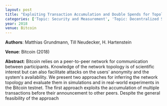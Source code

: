 ```yaml
---
layout: post
title: "Exploiting Transaction Accumulation and Double Spends for Topology Inference in Bitcoin"
categories: ['Topic: Security and Measurement', 'Topic: Decentralized Systems', '2018', 'Venue: Bitcoin']
year: 2018
venue: Bitcoin
---
```

**Authors**: Matthias Grundmann, Till Neudecker, H. Hartenstein

**Venue**: Bitcoin (2018)

**Abstract**: Bitcoin relies on a peer-to-peer network for communication between participants. Knowledge of the network topology is of scientific interest but can also facilitate attacks on the users' anonymity and the system's availability. We present two approaches for inferring the network topology and evaluate them in simulations and in real-world experiments in the Bitcoin testnet. The first approach exploits the accumulation of multiple transactions before their announcement to other peers. Despite the general feasibility of the approach
